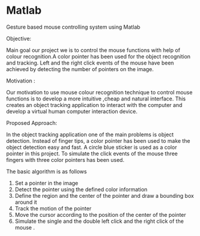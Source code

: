 # Matlab
Gesture based mouse controlling system using Matlab


Objective:

Main goal our project we is to control the mouse functions with help of colour recognition.A color pointer has been used for the object recognition and tracking. Left and the right click events of the mouse have been achieved by detecting the number of pointers on the image.

Motivation :

Our motivation to use mouse colour recognition technique to  control mouse functions is  to develop a more intuitive ,cheap and natural interface.  This creates an object tracking application to interact with the computer and develop a virtual human computer interaction device.

Proposed Approach:

In the object tracking application one of the main problems is object detection. Instead of finger tips, a color pointer has been used to make the object detection easy and fast. A circle blue sticker is used as a color pointer in this project. To simulate the click events of the mouse three fingers with three color pointers has been used. 

The basic algorithm is as follows
1.	 Set a pointer in the image 
2.	Detect the pointer using the defined color information 
3.	 Define the region and the center of the pointer and draw a bounding box around it
4.	 Track the motion of the pointer 
5.	 Move the cursor according to the position of the center of the pointer 
6.	 Simulate the single and the double left click and the right click of the mouse .

